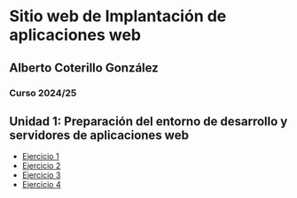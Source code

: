 # Sitio web de Implantación de aplicaciones web
## Alberto Coterillo González  
### Curso 2024/25

## Unidad 1: Preparación del entorno de desarrollo y servidores de aplicaciones web

- [Ejercicio 1](unidad1/ejercicio1.md)
- [Ejercicio 2](unidad1/ejercicio2.md)
- [Ejercicio 3](unidad1/ejercicio3.md)
- [Ejercicio 4](unidad1/ejercicio4.md)
